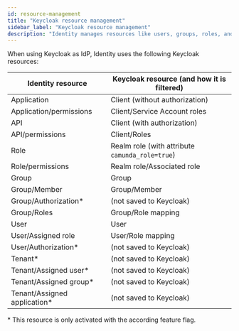```yaml
---
id: resource-management
title: "Keycloak resource management"
sidebar_label: "Keycloak resource management"
description: "Identity manages resources like users, groups, roles, and tenants. But where are they saved?"
---
```


When using Keycloak as IdP, Identity uses the following Keycloak resources:

| Identity resource             | Keycloak resource (and how it is filtered)      |
| ----------------------------- | ----------------------------------------------- |
| Application                   | Client (without authorization)                  |
| Application/permissions       | Client/Service Account roles                    |
| API                           | Client (with authorization)                     |
| API/permissions               | Client/Roles                                    |
| Role                          | Realm role (with attribute `camunda_role=true`) |
| Role/permissions              | Realm role/Associated role                      |
| Group                         | Group                                           |
| Group/Member                  | Group/Member                                    |
| Group/Authorization\*         | (not saved to Keycloak)                         |
| Group/Roles                   | Group/Role mapping                              |
| User                          | User                                            |
| User/Assigned role            | User/Role mapping                               |
| User/Authorization\*          | (not saved to Keycloak)                         |
| Tenant\*                      | (not saved to Keycloak)                         |
| Tenant/Assigned user\*        | (not saved to Keycloak)                         |
| Tenant/Assigned group\*       | (not saved to Keycloak)                         |
| Tenant/Assigned application\* | (not saved to Keycloak)                         |

\* This resource is only activated with the according feature flag.
